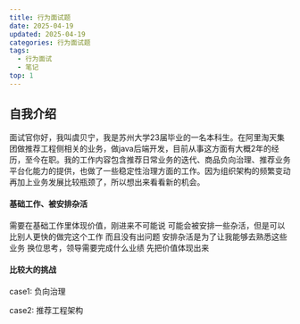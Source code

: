 ```yaml
---
title: 行为面试题
date: 2025-04-19
updated: 2025-04-19
categories: 行为面试题
tags:
  - 行为面试
  - 笔记
top: 1
---
```


## 自我介绍

面试官你好，我叫虞贝宁，我是苏州大学23届毕业的一名本科生。在阿里淘天集团做推荐工程侧相关的业务，做java后端开发，目前从事这方面有大概2年的经历，至今在职。我的工作内容包含推荐日常业务的迭代、商品负向治理、推荐业务平台化能力的提供，也做了一些稳定性治理方面的工作。因为组织架构的频繁变动再加上业务发展比较瓶颈了，所以想出来看看新的机会。


#### 基础工作、被安排杂活

需要在基础工作里体现价值，刚进来不可能说
可能会被安排一些杂活，但是可以比别人更快的做完这个工作
而且没有出问题
安排杂活是为了让我能够去熟悉这些业务
换位思考，领导需要完成什么业绩
先把价值体现出来



#### 比较大的挑战
case1: 负向治理


case2: 推荐工程架构

